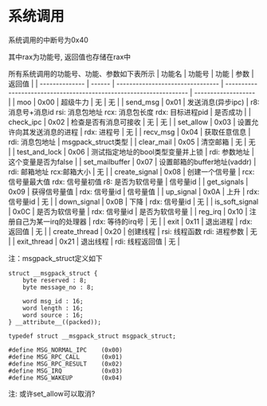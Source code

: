 # 系统调用

系统调用的中断号为0x40

其中rax为功能号, 返回值也存储在rax中

所有系统调用的功能号、功能、参数如下表所示
| 功能名         | 功能号 | 功能                             | 参数                                                               | 返回值              |
| -------------- | ------ | -------------------------------- | ------------------------------------------------------------------ | ------------------- |
| moo            | 0x00   | 超级牛力                         | 无                                                                 | 无                  |
| send_msg       | 0x01   | 发送消息(异步ipc)                | r8: 消息号+消息id rsi: 消息包地址 rcx: 消息包长度 rdx: 目标进程pid | 是否成功            |
| check_ipc      | 0x02   | 检查是否有消息可接收             | 无                                                                 | 无                  |
| set_allow      | 0x03   | 设置允许向其发送消息的进程       | rdx: 进程号                                                        | 无                  |
| recv_msg       | 0x04   | 获取任意信息                     | rdi: 消息包地址                                                    | msgpack_struct类型  |
| clear_mail     | 0x05   | 清空邮箱                         | 无                                                                 | 无                  |
| test_and_lock  | 0x06   | 测试指定地址的bool类型变量并上锁 | rdi: 参数地址                                                      | 这个变量是否为false |
| set_mailbuffer | 0x07   | 设置邮箱的buffer地址(vaddr)      | rdi: 邮箱地址 rcx:邮箱大小                                         | 无                  |
| create_signal  | 0x08   | 创建一个信号量                   | rcx: 信号量最大值 rdx: 信号量初值 r8: 是否为软信号量               | 信号量id            |
| get_signals    | 0x09   | 获得信号量值                     | rdx: 信号量id                                                      | 信号量值            |
| up_signal      | 0x0A   | 上升                             | rdx: 信号量id                                                      | 无                  |
| down_signal    | 0x0B   | 下降                             | rdx: 信号量id                                                      | 无                  |
| is_soft_signal | 0x0C   | 是否为软信号量                   | rdx: 信号量id                                                      | 是否为软信号量      |
| reg_irq        | 0x10   | 注册自己为某一irq的处理器        | rdx: 等待的irq号                                                   | 无                  |
| exit           | 0x11   | 退出进程                         | rdx: 返回值                                                        | 无                  |
| create_thread  | 0x20   | 创建线程                         | rsi: 线程函数 rdi: 进程参数                                        | 无                  |
| exit_thread    | 0x21   | 退出线程                         | rdi: 线程返回值                                                    | 无                  |

注：msgpack_struct定义如下

```
struct __msgpack_struct {
    byte reserved : 8;
    byte message_no : 8;

    word msg_id : 16;
    word length : 16; 
    word source : 16;
} __attribute__((packed));

typedef struct __msgpack_struct msgpack_struct;

#define MSG_NORMAL_IPC    (0x00)
#define MSG_RPC_CALL      (0x01)
#define MSG_RPC_RESULT    (0x02)
#define MSG_IRQ           (0x03)
#define MSG_WAKEUP        (0x04)
```

注: 或许set_allow可以取消?